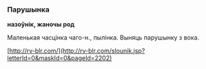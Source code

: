 ### Парушынка
**назоўнік, жаночы род**

Маленькая часцінка чаго-н., пылінка. Выняць парушынку з вока.

<a rel="author">[http://rv-blr.com/](http://rv-blr.com/slounik.jsp?letterId=0&maskId=0&pageId=2202)</a>
